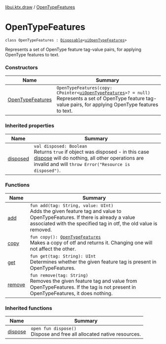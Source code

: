 [libui.ktx.draw](../README.md) / [OpenTypeFeatures](README.md)

# OpenTypeFeatures

`class OpenTypeFeatures : `[`Disposable`](../../libui.ktx/-disposable/README.md)`<`[`uiOpenTypeFeatures`](../../libui/ui-open-type-features.md)`>`

Represents a set of OpenType feature tag-value pairs, for applying OpenType features to text.

### Constructors

| Name | Summary |
|---|---|
| [OpenTypeFeatures](-open-type-features.md) | `OpenTypeFeatures(copy: CPointer<`[`uiOpenTypeFeatures`](../../libui/ui-open-type-features.md)`>? = null)`<br>Represents a set of OpenType feature tag-value pairs, for applying OpenType features to text. |

### Inherited properties

| Name | Summary |
|---|---|
| [disposed](../../libui.ktx/-disposable/disposed.md) | `val disposed: Boolean`<br>Returns `true` if object was disposed - in this case [dispose](../../libui.ktx/-disposable/dispose.md) will do nothing, all other operations are invalid and will `throw Error("Resource is disposed")`. |

### Functions

| Name | Summary |
|---|---|
| [add](add.md) | `fun add(tag: String, value: UInt)`<br>Adds the given feature tag and value to OpenTypeFeatures. If there is already a value associated with the specified tag in otf, the old value is removed. |
| [copy](copy.md) | `fun copy(): `[`OpenTypeFeatures`](README.md)<br>Makes a copy of otf and returns it. Changing one will not affect the other. |
| [get](get.md) | `fun get(tag: String): UInt`<br>Determines whether the given feature tag is present in OpenTypeFeatures. |
| [remove](remove.md) | `fun remove(tag: String)`<br>Removes the given feature tag and value from OpenTypeFeatures. If the tag is not present in OpenTypeFeatures, it does nothing. |

### Inherited functions

| Name | Summary |
|---|---|
| [dispose](../../libui.ktx/-disposable/dispose.md) | `open fun dispose()`<br>Dispose and free all allocated native resources. |
